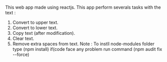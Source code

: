 This web app made using reactjs.
This app perform severals tasks with the text :
1) Convert to upper text.
2) Convert to lower text.
3) Copy text (after modification).
4) Clear text.
5) Remove extra spaces from text.
Note : To instll node-modules folder type (npm install)
if(code face any problem run command (npm audit fix --force)
